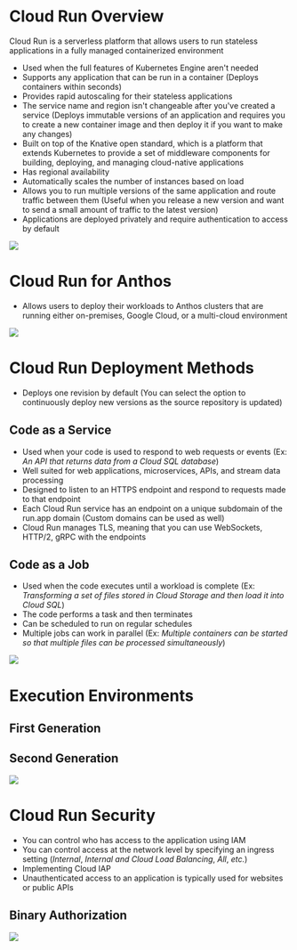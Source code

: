 # Cloud Run Overview

Cloud Run is a serverless platform that allows users to run stateless applications in a fully managed containerized environment

* Used when the full features of Kubernetes Engine aren't needed
* Supports any application that can be run in a container (Deploys containers within seconds)
* Provides rapid autoscaling for their stateless applications
* The service name and region isn't changeable after you've created a service (Deploys immutable versions of an application and requires you to create a new container image and then deploy it if you want to make any changes)
* Built on top of the Knative open standard, which is a platform that extends Kubernetes to provide a set of middleware components for building, deploying, and managing cloud-native applications
* Has regional availability
* Automatically scales the number of instances based on load
* Allows you to run multiple versions of the same application and route traffic between them (Useful when you release a new version and want to send a small amount of traffic to the latest version)
* Applications are deployed privately and require authentication to access by default

![](https://github.com/JonmarCorpuz/SecondBrain/blob/main/Assets/Whitespace.png)

# Cloud Run for Anthos

* Allows users to deploy their workloads to Anthos clusters that are running either on-premises, Google Cloud, or a multi-cloud environment

![](https://github.com/JonmarCorpuz/SecondBrain/blob/main/Assets/Whitespace.png)

# Cloud Run Deployment Methods

* Deploys one revision by default (You can select the option to continuously deploy new versions as the source repository is updated)

## Code as a Service

* Used when your code is used to respond to web requests or events (Ex: *An API that returns data from a Cloud SQL database*)
* Well suited for web applications, microservices, APIs, and stream data processing
* Designed to listen to an HTTPS endpoint and respond to requests made to that endpoint
* Each Cloud Run service has an endpoint on a unique subdomain of the run.app domain (Custom domains can be used as well)
* Cloud Run manages TLS, meaning that you can use WebSockets, HTTP/2, gRPC with the endpoints

## Code as a Job

* Used when the code executes until a workload is complete (Ex: *Transforming a set of files stored in Cloud Storage and then load it into Cloud SQL*)
* The code performs a task and then terminates
* Can be scheduled to run on regular schedules
* Multiple jobs can work in parallel (Ex: *Multiple containers can be started so that multiple files can be processed simultaneously*)

![](https://github.com/JonmarCorpuz/SecondBrain/blob/main/Assets/Whitespace.png)

# Execution Environments

## First Generation



## Second Generation



![](https://github.com/JonmarCorpuz/SecondBrain/blob/main/Assets/Whitespace.png)

# Cloud Run Security

* You can control who has access to the application using IAM
* You can control access at the network level by specifying an ingress setting (*Internal*, *Internal and Cloud Load Balancing*, *All*, *etc.*)
* Implementing Cloud IAP
* Unauthenticated access to an application is typically used for websites or public APIs

## Binary Authorization

![](https://github.com/JonmarCorpuz/SecondBrain/blob/main/Assets/Whitespace.png)
